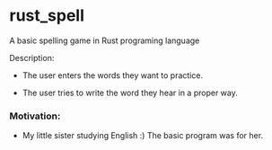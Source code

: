 # rust_spell
A basic spelling game in Rust programing language

Description:
- The user enters the words they want to practice.

- The user tries to write the word they hear in a proper way.

### Motivation:
- My little sister studying English :) The basic program was for her.
